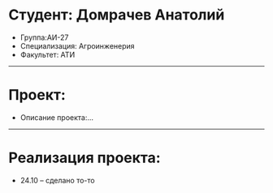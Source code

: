 # Студент: Домрачев Анатолий
- Группа:АИ-27
- Специализация: Агроинженерия
- Факультет: АТИ
---
# Проект: 
- Описание проекта:...
---
# Реализация проекта:
- 24.10 – сделано то-то
